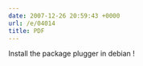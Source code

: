 ```yaml
---
date: 2007-12-26 20:59:43 +0000
url: /e/04014
title: PDF
---
```


Install the package plugger in debian !
